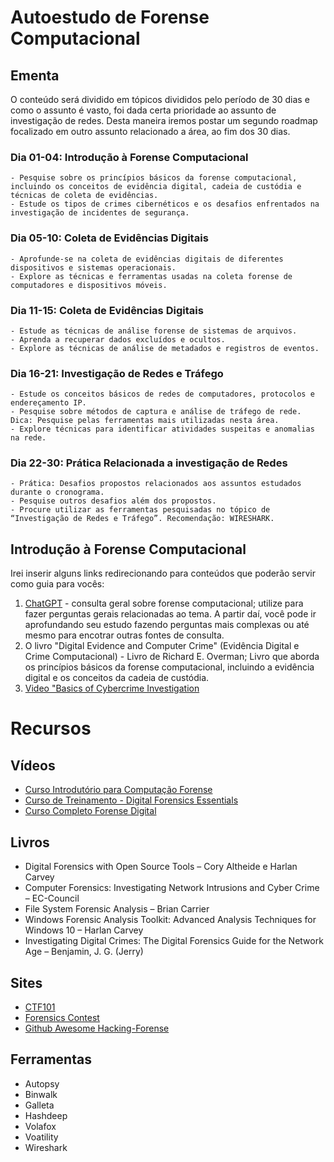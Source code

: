 # Autoestudo de Forense Computacional

## Ementa 
O conteúdo será dividido em tópicos divididos pelo período de 30 dias e como o assunto é vasto, foi dada certa prioridade ao assunto de investigação de redes.
Desta maneira iremos postar um segundo roadmap focalizado em outro assunto relacionado a área, ao fim dos 30 dias.

### Dia 01-04: Introdução à Forense Computacional
    - Pesquise sobre os princípios básicos da forense computacional, incluindo os conceitos de evidência digital, cadeia de custódia e técnicas de coleta de evidências.
    - Estude os tipos de crimes cibernéticos e os desafios enfrentados na investigação de incidentes de segurança.

### Dia 05-10: Coleta de Evidências Digitais
    - Aprofunde-se na coleta de evidências digitais de diferentes dispositivos e sistemas operacionais.
    - Explore as técnicas e ferramentas usadas na coleta forense de computadores e dispositivos móveis.

### Dia 11-15: Coleta de Evidências Digitais
    - Estude as técnicas de análise forense de sistemas de arquivos.
    - Aprenda a recuperar dados excluídos e ocultos.
    - Explore as técnicas de análise de metadados e registros de eventos.

### Dia 16-21: Investigação de Redes e Tráfego
    - Estude os conceitos básicos de redes de computadores, protocolos e endereçamento IP.
    - Pesquise sobre métodos de captura e análise de tráfego de rede. Dica: Pesquise pelas ferramentas mais utilizadas nesta área. 
    - Explore técnicas para identificar atividades suspeitas e anomalias na rede.

### Dia 22-30: Prática Relacionada a investigação de Redes
    - Prática: Desafios propostos relacionados aos assuntos estudados durante o cronograma.
    - Pesquise outros desafios além dos propostos.
    - Procure utilizar as ferramentas pesquisadas no tópico de “Investigação de Redes e Tráfego”. Recomendação: WIRESHARK.
    
## Introdução à Forense Computacional
Irei inserir alguns links redirecionando para conteúdos que poderão servir como guia para vocês:

1. [ChatGPT](https://chat.openai.com/auth/login) - consulta geral sobre forense computacional; utilize para fazer perguntas gerais relacionadas ao tema. A partir daí, você pode ir aprofundando seu estudo fazendo perguntas mais complexas ou até mesmo para encotrar outras fontes de consulta.
2. O livro "Digital Evidence and Computer Crime" (Evidência Digital e Crime Computacional) - Livro de Richard E. Overman; Livro que aborda os princípios básicos da forense computacional, incluindo a evidência digital e os conceitos da cadeia de custódia.
3. [Video "Basics of Cybercrime Investigation](https://invidious.flokinet.to/watch?v=pM8yX-cr6S8&listen=false)

# Recursos

## Vídeos
- [Curso Introdutório para Computação Forense](https://youtube.com/playlist?list=PLJu2iQtpGvv-2LtysuTTka7dHt9GKUbxD)
- [Curso de Treinamento - Digital Forensics Essentials](https://www.youtube.com/playlist?list=PL7gPj-8gJg3M0H_Su5UzeKhH_9UYMCPFK)
- [Curso Completo Forense Digital](https://www.youtube.com/playlist?list=PL4gyeOPdriHdvfYOn70RMDGY8TK6vBLBG)

## Livros
- Digital Forensics with Open Source Tools – Cory Altheide e Harlan Carvey
- Computer Forensics: Investigating Network Intrusions and Cyber Crime – EC-Council
- File System Forensic Analysis – Brian Carrier
- Windows Forensic Analysis Toolkit: Advanced Analysis Techniques for Windows 10 – Harlan Carvey
- Investigating Digital Crimes: The Digital Forensics Guide for the Network Age – Benjamin, J. G. (Jerry)

## Sites
- [CTF101](https://ctf101.org/forensics/overview/)
- [Forensics Contest](https://forensicscontest.com/)
- [Github Awesome Hacking-Forense](https://github.com/carpedm20/awesome-hacking#forensic)

## Ferramentas
- Autopsy
- Binwalk
- Galleta
- Hashdeep
- Volafox
- Voatility
- Wireshark
    
